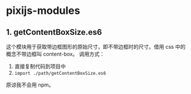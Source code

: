 # pixijs-modules

## 1. getContentBoxSize.es6
这个模块用于获取带边框图形的原始尺寸，即不带边框时的尺寸。借用 css 中的概念不带边框叫 content-box。
调用方式：
1. 直接复制代码到项目中
2. `import ./path/getContentBoxSize.es6`

原谅我不会用 npm。


